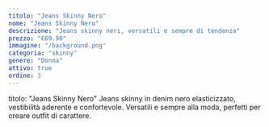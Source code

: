 ```yaml
---
titolo: "Jeans Skinny Nero"
nome: "Jeans Skinny Nero"
descrizione: "Jeans skinny neri, versatili e sempre di tendenza"
prezzo: "€69.90"
immagine: "/background.png"
categoria: "skinny"
genere: "Donna"
attivo: true
ordine: 3
---
```


titolo: "Jeans Skinny Nero"
Jeans skinny in denim nero elasticizzato, vestibilità aderente e confortevole. Versatili e sempre alla moda, perfetti per creare outfit di carattere.


